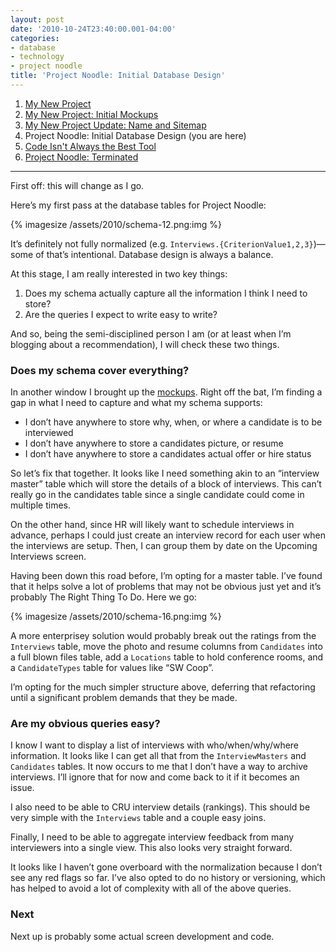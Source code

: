 ```yaml
---
layout: post
date: '2010-10-24T23:40:00.001-04:00'
categories:
- database
- technology
- project noodle
title: 'Project Noodle: Initial Database Design'
---
```


1. [My New Project](../../2010/09/my-new-project)
2. [My New Project: Initial Mockups](../../2010/09/my-new-project-initial-mockups)
3. [My New Project Update: Name and Sitemap](../../2010/10/project-update-name-and-sitemap)
4. Project Noodle: Initial Database Design (you are here)
5. [Code Isn't Always the Best Tool](../../2011/03/code-isnt-always-best-tool)
6. [Project Noodle: Terminated](../../2011/03/project-noodle-terminated)

***

First off: this will change as I go.

Here’s my first pass at the database tables for Project Noodle:

{% imagesize /assets/2010/schema-12.png:img %}

It’s definitely not fully normalized (e.g. `Interviews.{CriterionValue1,2,3}`)—some of that’s intentional. Database design is always a balance.

At this stage, I am really interested in two key things:  

1. Does my schema actually capture all the information I think I need to store?
2. Are the queries I expect to write easy to write?

And so, being the semi-disciplined person I am (or at least when I’m blogging about a recommendation), I will check these two things.   

### Does my schema cover everything?

In another window I brought up the [mockups](../../2010/09/my-new-project-initial-mockups.html). Right off the bat, I’m finding a gap in what I need to capture and what my schema supports: 
* I don’t have anywhere to store why, when, or where a candidate is to be interviewed 
* I don’t have anywhere to store a candidates picture, or resume 
* I don’t have anywhere to store a candidates actual offer or hire status  


So let’s fix that together. It looks like I need something akin to an “interview master” table which will store the details of a block of interviews. This can’t really go in the candidates table since a single candidate could come in multiple times. 

On the other hand, since HR will likely want to schedule interviews in advance, perhaps I could just create an interview record for each user when the interviews are setup. Then, I can group them by date on the Upcoming Interviews screen. 

Having been down this road before, I’m opting for a master table. I’ve found that it helps solve a lot of problems that may not be obvious just yet and it’s probably The Right Thing To Do. Here we go:

{% imagesize /assets/2010/schema-16.png:img %}

A more enterprisey solution would probably break out the ratings from the `Interviews` table, move the photo and resume columns from `Candidates` into a full blown files table, add a `Locations` table to hold conference rooms, and a `CandidateTypes` table for values like “SW Coop”. 

I’m opting for the much simpler structure above, deferring that refactoring until a significant problem demands that they be made.  

### Are my obvious queries easy?

I know I want to display a list of interviews with who/when/why/where information. It looks like I can get all that from the `InterviewMasters` and `Candidates` tables. It now occurs to me that I don’t have a way to archive interviews. I’ll ignore that for now and come back to it if it becomes an issue.

I also need to be able to CRU interview details (rankings). This should be very simple with the `Interviews` table and a couple easy joins.

Finally, I need to be able to aggregate interview feedback from many interviewers into a single view. This also looks very straight forward.

It looks like I haven’t gone overboard with the normalization because I don’t see any red flags so far. I’ve also opted to do no history or versioning, which has helped to avoid a lot of complexity with all of the above queries.  

### Next

Next up is probably some actual screen development and code.